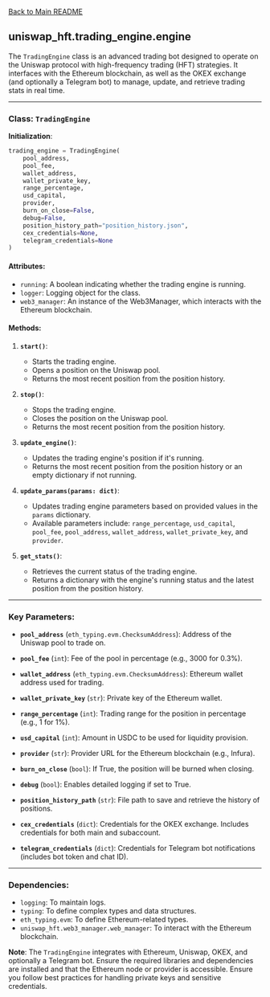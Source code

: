 [Back to Main README](../README.md)

## uniswap_hft.trading_engine.engine

The `TradingEngine` class is an advanced trading bot designed to operate on the Uniswap protocol with high-frequency trading (HFT) strategies. It interfaces with the Ethereum blockchain, as well as the OKEX exchange (and optionally a Telegram bot) to manage, update, and retrieve trading stats in real time.

---

### Class: `TradingEngine`

**Initialization**:
```python
trading_engine = TradingEngine(
    pool_address,
    pool_fee,
    wallet_address,
    wallet_private_key,
    range_percentage,
    usd_capital,
    provider,
    burn_on_close=False,
    debug=False,
    position_history_path="position_history.json",
    cex_credentials=None,
    telegram_credentials=None
)
```

#### Attributes:

- `running`: A boolean indicating whether the trading engine is running.
- `logger`: Logging object for the class.
- `web3_manager`: An instance of the Web3Manager, which interacts with the Ethereum blockchain.

#### Methods:

1. **`start()`**:
   - Starts the trading engine.
   - Opens a position on the Uniswap pool.
   - Returns the most recent position from the position history.

2. **`stop()`**:
   - Stops the trading engine.
   - Closes the position on the Uniswap pool.
   - Returns the most recent position from the position history.

3. **`update_engine()`**:
   - Updates the trading engine's position if it's running.
   - Returns the most recent position from the position history or an empty dictionary if not running.

4. **`update_params(params: dict)`**:
   - Updates trading engine parameters based on provided values in the `params` dictionary.
   - Available parameters include: `range_percentage`, `usd_capital`, `pool_fee`, `pool_address`, `wallet_address`, `wallet_private_key`, and `provider`.

5. **`get_stats()`**:
   - Retrieves the current status of the trading engine.
   - Returns a dictionary with the engine's running status and the latest position from the position history.

---

### Key Parameters:

- **`pool_address`** (`eth_typing.evm.ChecksumAddress`): Address of the Uniswap pool to trade on.

- **`pool_fee`** (`int`): Fee of the pool in percentage (e.g., 3000 for 0.3%).

- **`wallet_address`** (`eth_typing.evm.ChecksumAddress`): Ethereum wallet address used for trading.

- **`wallet_private_key`** (`str`): Private key of the Ethereum wallet.

- **`range_percentage`** (`int`): Trading range for the position in percentage (e.g., 1 for 1%).

- **`usd_capital`** (`int`): Amount in USDC to be used for liquidity provision.

- **`provider`** (`str`): Provider URL for the Ethereum blockchain (e.g., Infura).

- **`burn_on_close`** (`bool`): If True, the position will be burned when closing.

- **`debug`** (`bool`): Enables detailed logging if set to True.

- **`position_history_path`** (`str`): File path to save and retrieve the history of positions.

- **`cex_credentials`** (`dict`): Credentials for the OKEX exchange. Includes credentials for both main and subaccount.

- **`telegram_credentials`** (`dict`): Credentials for Telegram bot notifications (includes bot token and chat ID).

---

### Dependencies:

- `logging`: To maintain logs.
- `typing`: To define complex types and data structures.
- `eth_typing.evm`: To define Ethereum-related types.
- `uniswap_hft.web3_manager.web_manager`: To interact with the Ethereum blockchain.

**Note**: The `TradingEngine` integrates with Ethereum, Uniswap, OKEX, and optionally a Telegram bot. Ensure the required libraries and dependencies are installed and that the Ethereum node or provider is accessible. Ensure you follow best practices for handling private keys and sensitive credentials.
